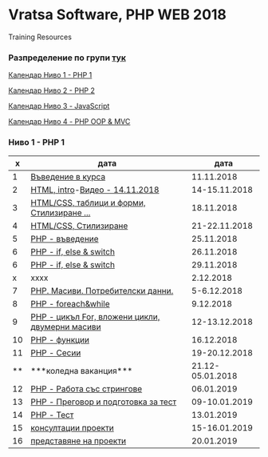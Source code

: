 # Vratsa Software, PHP WEB 2018
Training Resources
<h3>Разпределение по групи <a href="https://docs.google.com/spreadsheets/d/1io_9_z07-AK52bFqosF3X9LNQBeQKlnBbhj4NIytmAE/edit?usp=sharing" target="_blank"> тук </a></h3>
<p><a href="#php1"> Календар Ниво 1 - РНР 1 </a></p>
<p><a href="" target="_blank"> Календар Ниво 2 - РНР 2 </a></p>
<p><a href="" target="_blank"> Календар Ниво 3 - JavaScript </a></p>
<p><a href="" target="_blank"> Календар Ниво 4 - PHP OOP & MVC </a></p>
<h3><a name="php1">Ниво 1 - РНР 1</a></h3>
<table>
		<thead>
			<tr>
				<th>х</th>
				<th>дата</th>
				<th>дата</th>
			</tr>
		</thead>
		<tbody>
			<tr>
				<td>1</td>
				<td><a href="https://github.com/miletomova/VSO-PHP-WEB-2018/tree/master/01_PHP_1/01_Intro">Въведение в курса</a></td>
				<td>11.11.2018</td>
			</tr>
			<tr>
				<td>2</td>
				<td><a href="https://github.com/miletomova/VSO-PHP-WEB-2018/tree/master/01_PHP_1/02_html_intro">HTML, intro</a>-<a href="https://github.com/miletomova/VSO-PHP-WEB-2018/tree/master/01_PHP_1/02_html_intro">Видео - 14.11.2018</a></td>
				<td>14-15.11.2018</td>
			</tr>
			<tr>
				<td>3</td>
				<td><a href="https://github.com/miletomova/VSO-PHP-WEB-2018/tree/master/01_PHP_1/02_html_intro">HTML/CSS, таблици и форми, Стилизиране ...</a></td>
				<td>18.11.2018</td>
			</tr>
			<tr>
				<td>4</td>
				<td><a href="">HTML/CSS, Стилизиране</a></td>
				<td>21-22.11.2018</td>
			</tr>
			<tr>
				<td>5</td>
				<td><a href="">PHP - въведение</a></td>
				<td>25.11.2018</td>
			</tr>
			<tr>
				<td>6</td>
				<td><a href="">PHP - if, else & switch</a></td>
				<td>26.11.2018</td>
			</tr>
			<tr>
				<td>6</td>
				<td><a href="">PHP - if, else & switch</a></td>
				<td>29.11.2018</td>
			</tr>
			<tr>
				<td>х</td>
				<td>хххх</td>
				<td>2.12.2018</td>
			</tr>
			<tr>
				<td>7</td>
				<td><a href="">PHP. Масиви. Потребителски данни.</a></td>
				<td>5-6.12.2018</td>
			</tr>
			<tr>
				<td>8</td>
				<td><a href="">PHP - foreach&while</a></td>
				<td>9.12.2018</td>
			</tr>
			<tr>
				<td>9</td>
				<td><a href="">PHP - цикъл For, вложени цикли, двумерни масиви</a></td>
				<td>12-13.12.2018</td>
			</tr>
			<tr>
				<td>10</td>
				<td><a href="">PHP - функции</a></td>
				<td>16.12.2018</td>
			</tr>
			<tr>
				<td>11</td>
				<td><a href="">PHP - Сесии</a></td>
				<td>19-20.12.2018</td>
			</tr>
			<tr>
				<td>**</td>
				<td>***коледна ваканция***</td>
				<td>21.12-05.01.2018</td>
			</tr>
			<tr>
				<td>12</td>
				<td><a href="">PHP - Работа със стрингове</a></td>
				<td>06.01.2019</td>
			</tr>
			<tr>
				<td>13</td>
				<td><a href="">PHP - Преговор и подготовка за тест</a></td>
				<td>09-10.01.2019</td>
			</tr>
			<tr>
				<td>14</td>
				<td><a href="">PHP - Тест</a></td>
				<td>13.01.2019</td>
			</tr>
			<tr>
				<td>15</td>
				<td><a href="">консултации проекти</a></td>
				<td>15-16.01.2019</td>
			</tr>
			<tr>
				<td>16</td>
				<td><a href="">представяне на проекти</a></td>
				<td>20.01.2019</td>
			</tr>
		</tbody>
	</table>

